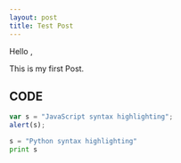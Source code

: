 ```yaml
---
layout: post
title: Test Post
---
```


Hello ,

This is my first Post.

## CODE

```javascript
var s = "JavaScript syntax highlighting";
alert(s);
```
 
```python
s = "Python syntax highlighting"
print s
```	
